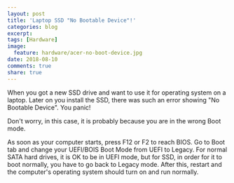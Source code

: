 ```yaml
---
layout: post
title: 'Laptop SSD "No Bootable Device"!'
categories: blog
excerpt:
tags: [Hardware]
image: 
  feature: hardware/acer-no-boot-device.jpg
date: 2018-08-10
comments: true
share: true
---
```


When you got a new SSD drive and want to use it for operating system on a laptop. Later on you install the SSD, there was such an error showing "No Bootable Device". You panic!

<!--more-->

Don't worry, in this case, it is probably because you are in the wrong Boot mode.

As soon as your computer starts, press F12 or F2 to reach BIOS. Go to Boot tab and change your UEFI/BOIS Boot Mode from UEFI to Legacy. For normal SATA hard drives, it is OK to be in UEFI mode, but for SSD, in order for it to boot normally, you have to go back to Legacy mode. After this, restart and the computer's operating system should turn on and run normally.
